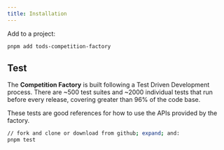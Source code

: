 ```yaml
---
title: Installation
---
```


Add to a project:

```sh
pnpm add tods-competition-factory
```

## Test

The **Competition Factory** is built following a Test Driven Development process. There are ~500 test suites and ~2000 individual tests that run before every release, covering greater than 96% of the code base.

These tests are good references for how to use the APIs provided by the factory.

```sh
// fork and clone or download from github; expand; and:
pnpm test
```
